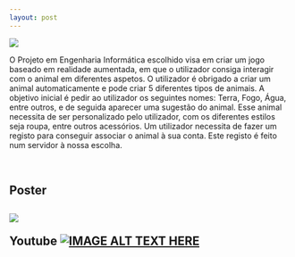 ```yaml
---
layout: post
---
```

<img src="{{ site.baseurl }}/images/arnimals_logo.png">


O Projeto em Engenharia Informática escolhido visa em criar um jogo baseado em realidade aumentada, em que o utilizador consiga interagir com o animal em diferentes aspetos.
O utilizador é obrigado a criar um animal automaticamente e pode criar 5 diferentes tipos de animais.
A objetivo inicial é pedir ao utilizador os seguintes nomes: Terra, Fogo, Água, entre outros, e de seguida aparecer uma sugestão do animal.
Esse animal necessita de ser personalizado pelo utilizador, com os diferentes estilos seja roupa, entre outros acessórios.
Um utilizador necessita de fazer um registo para conseguir associar o animal à sua conta. Este registo é feito num servidor à nossa escolha.

 
 <br>
 <h2> Poster <h2/>
  <img src="{{ site.baseurl }}/images/arnimals_poster.png" /> 

 
Youtube
[![IMAGE ALT TEXT HERE](http://img.youtube.com/vi/OQ9KEp8GwZk/0.jpg)](https://www.youtube.com/watch?v=OQ9KEp8GwZk)

